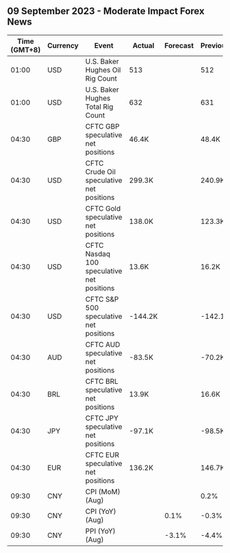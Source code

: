 ## 09 September 2023 - Moderate Impact Forex News

| Time (GMT+8) | Currency | Event | Actual | Forecast | Previous |
|------|----------|-------|--------|----------|----------|
| 01:00 | USD | U.S. Baker Hughes Oil Rig Count | 513 |  | 512 |
| 01:00 | USD | U.S. Baker Hughes Total Rig Count | 632 |  | 631 |
| 04:30 | GBP | CFTC GBP speculative net positions | 46.4K |  | 48.4K |
| 04:30 | USD | CFTC Crude Oil speculative net positions | 299.3K |  | 240.9K |
| 04:30 | USD | CFTC Gold speculative net positions | 138.0K |  | 123.3K |
| 04:30 | USD | CFTC Nasdaq 100 speculative net positions | 13.6K |  | 16.2K |
| 04:30 | USD | CFTC S&P 500 speculative net positions | -144.2K |  | -142.1K |
| 04:30 | AUD | CFTC AUD speculative net positions | -83.5K |  | -70.2K |
| 04:30 | BRL | CFTC BRL speculative net positions | 13.9K |  | 16.6K |
| 04:30 | JPY | CFTC JPY speculative net positions | -97.1K |  | -98.5K |
| 04:30 | EUR | CFTC EUR speculative net positions | 136.2K |  | 146.7K |
| 09:30 | CNY | CPI (MoM) (Aug) |  |  | 0.2% |
| 09:30 | CNY | CPI (YoY) (Aug) |  | 0.1% | -0.3% |
| 09:30 | CNY | PPI (YoY) (Aug) |  | -3.1% | -4.4% |
